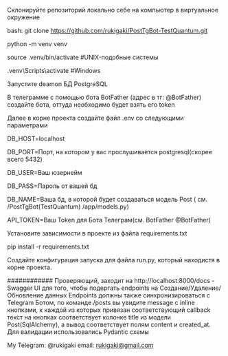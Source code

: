 Склонируйте репозиторий локально себе на компьютер в виртуальное окружение 

bash:
git clone https://github.com/rukigaki/PostTgBot-TestQuantum.git

python -m venv venv

source .venv/bin/activate #UNIX-подобные системы

.venv\Scripts\activate #Windows


Запустите deamon БД PostgreSQL

В телеграмме с помощью бота BotFather (адрес в тг: @BotFather) создайте бота, оттуда необходимо будет взять его token

Далее в корне проекта создайте файл .env со следующими параметрами 





DB_HOST=localhost

DB_PORT=Порт, на котором у вас прослушивается postgresql(скорее всего 5432)

DB_USER=Ваш юзернейм

DB_PASS=Пароль от вашей бд

DB_NAME=Ваша бд, в которой будет создаваться модель Post ( см. /PostTgBot(TestQuantum) /app/models.py)

API_TOKEN=Ваш Token для Бота Телеграм(см. BotFather @BotFather)






Установите зависимости в проекте из файла requirements.txt

pip install -r requirements.txt


Создайте конфигурация запуска для файла run.py, который находистя в корне проекта.

############
Проверяющий, заходит на http://localhost:8000/docs - Swagger UI для того, чтобы подергать endpoints на Создание/Удаление/Обновление данных
Endpoints должны также синхронизироваться с Telegram Ботом, по команде /posts вы увидите message с inline кнопками, к каждой из которых привязан соответствующий callback
текст на кнопках соответствует колонке title из модели Post(SqlAlchemy), а вывод соответствует полям content и created_at. Для валидации использовались Pydantic схемы


My Telegram: @rukigaki
email: rukigaki@gmail.com

 



